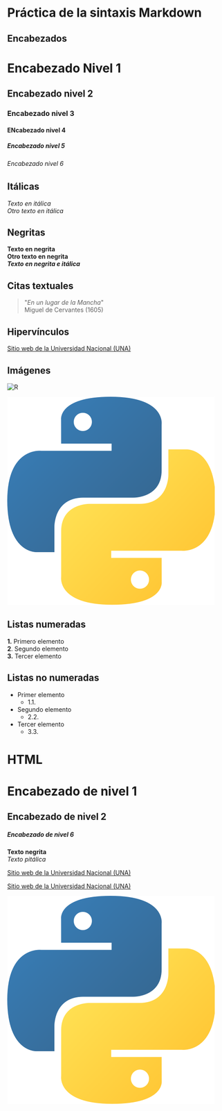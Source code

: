 # Práctica de la sintaxis Markdown

## Encabezados
# Encabezado Nivel 1
## Encabezado nivel 2
### Encabezado nivel 3
#### ENcabezado nivel 4
##### Encabezado nivel 5
###### Encabezado nivel 6

## Itálicas
*Texto en itálica*  
_Otro texto en itálica_

## Negritas
**Texto en negrita**  
__Otro texto en negrita__  
***Texto en negrita e itálica***

## Citas textuales 
> "*En un lugar de la Mancha*"    
Miguel de Cervantes (1605)

## Hipervínculos
[Sitio web de la Universidad Nacional (UNA)](https://www.una.ac.cr/)

## Imágenes
![R](https://upload.wikimedia.org/wikipedia/commons/thumb/1/1b/R_logo.svg/200px-R_logo.svg.png)

![](imagenes/Python.png)

## Listas numeradas
**1.** Primero elemento  
**2**. Segundo elemento  
**3.** Tercer elemento  

## Listas no numeradas
- Primer elemento
    - 1.1.
- Segundo elemento
    - 2.2.
- Tercer elemento
    - 3.3.

# HTML
<h1> Encabezado de nivel 1 </h1>
<h2> Encabezado de nivel 2 </h2>
<h5> Encabezado de nivel 6 </h6>

<strong> Texto negrita </strong>  
<em> Texto pitálica </em>
  
<a href="https://www.una.ac.cr//">Sitio web de la Universidad Nacional (UNA) </a>  


<a href="https://www.una.ac.cr//" target="_blank">Sitio web de la Universidad Nacional (UNA) </a>


<img src="imagenes/Python.png" alt="Phyton">
